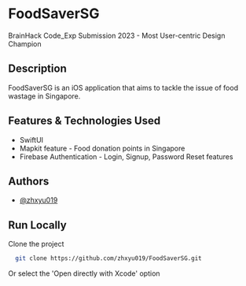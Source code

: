 # FoodSaverSG

BrainHack Code_Exp Submission 2023 - Most User-centric Design Champion

## Description
FoodSaverSG is an iOS application that aims to tackle the issue of food wastage in Singapore. 

## Features & Technologies Used

- SwiftUI 
- Mapkit feature - Food donation points in Singapore
- Firebase Authentication - Login, Signup, Password Reset features

## Authors
- [@zhxyu019](https://www.github.com/zhxyu019)

## Run Locally

Clone the project

```bash
  git clone https://github.com/zhxyu019/FoodSaverSG.git
```

Or select the 'Open directly with Xcode' option

